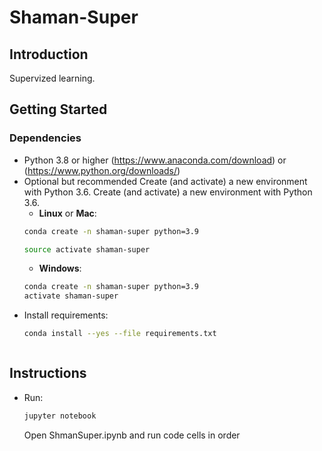 # Shaman-Super

## Introduction
Supervized learning.

## Getting Started

### Dependencies
- Python 3.8 or higher (https://www.anaconda.com/download) or (https://www.python.org/downloads/) 
- Optional but recommended Create (and activate) a new environment with Python 3.6.
    Create (and activate) a new environment with Python 3.6.
    - __Linux__ or __Mac__: 
	```bash
	conda create -n shaman-super python=3.9

	source activate shaman-super
	```
	- __Windows__: 
	```bash
	conda create -n shaman-super python=3.9
	activate shaman-super
	```
- Install requirements:
    ```bash
    conda install --yes --file requirements.txt
	```
	```

## Instructions

- Run:
    ```bash
	jupyter notebook
	```
    Open ShmanSuper.ipynb and run code cells in order


